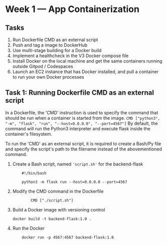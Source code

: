 # Week 1 — App Containerization

## Tasks 
1. Run Dockerfile CMD as an external script
2. Push and tag a image to DockerHub
3. Use multi-stage building for a Docker build
4. Implement a healthcheck in the V3 Docker compose file
5. Install Docker on the local machine and get the same containers running outside Gitpod / Codespaces
6. Launch an EC2 instance that has Docker installed, and pull a container to run your own Docker processes

## Task 1: Running Dockerfile CMD as an external script

 In a Dockerfile, the 'CMD' instruction is used to specify the command that should be run when a container is started from the image. 
    ```
        CMD ["python3", "-m", "flask", "run", "--host=0.0.0.0", "--port=4567"]
    ```
 By default, the command will run the Python3 interpreter and execute flask inside the container's filesystem.

 To run the 'CMD' as an external script, it is required to create a Bash/Py file and specify the script's path to the filename instead of the abovementioned command.

   1. Create a Bash script, named ```'script.sh'``` for the backend-flask
        ```
            #!/bin/bash

            python3 -m flask run --host=0.0.0.0 --port=4567
        ```
   2. Modify the CMD command in the Dockerfile
        ```
                CMD ["./script.sh"]
        ```
   3. Build a Docker image with versioning control
        ```
        docker build -t backend-flask:1.0 .
        ```
   4. Run the Docker 
        ``` 
            docker run -p 4567:4567 backend-flask:1.0
        ```
